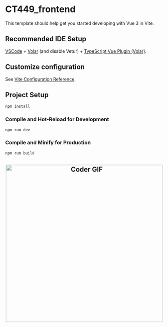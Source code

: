 # CT449_frontend

This template should help get you started developing with Vue 3 in Vite.

## Recommended IDE Setup

[VSCode](https://code.visualstudio.com/) + [Volar](https://marketplace.visualstudio.com/items?itemName=Vue.volar) (and disable Vetur) + [TypeScript Vue Plugin (Volar)](https://marketplace.visualstudio.com/items?itemName=Vue.vscode-typescript-vue-plugin).

## Customize configuration

See [Vite Configuration Reference](https://vitejs.dev/config/).

## Project Setup

```sh
npm install
```

### Compile and Hot-Reload for Development

```sh
npm run dev
```

### Compile and Minify for Production

```sh
npm run build
```

<h2 align="center">

  <img src="https://media3.giphy.com/media/vzO0Vc8b2VBLi/giphy.gif?cid=ecf05e472maffncnof0in73d9136vazm94zn7hp3fr3byhc2&rid=giphy.gif&ct=g" alt="Coder GIF" width="500">
</h2> 
